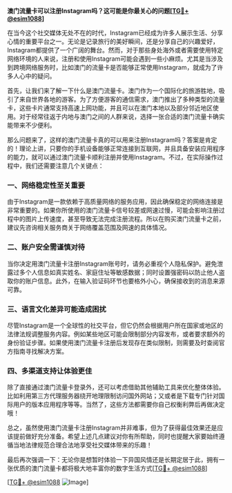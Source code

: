 **澳门流量卡可以注册Instagram吗？这可能是你最关心的问题[[TG💪+ @esim1088](https://t.me/s/esim1088)]**

在当今这个社交媒体无处不在的时代，Instagram已经成为许多人展示生活、分享心情的重要平台之一。无论是记录旅行的美好瞬间，还是分享自己的兴趣爱好，Instagram都提供了一个广阔的舞台。然而，对于那些身处海外或者需要使用特定网络环境的人来说，注册和使用Instagram可能会遇到一些小麻烦。尤其是当涉及到跨境网络服务时，比如澳门的流量卡是否能够正常使用Instagram，就成为了许多人心中的疑问。

首先，让我们来了解一下什么是澳门流量卡。澳门作为一个国际化的旅游胜地，吸引了来自世界各地的游客。为了方便游客的通信需求，澳门推出了多种类型的流量卡，这些卡片通常支持高速上网功能，并且可以在澳门本地以及部分邻近地区使用。对于经常往返于内地与澳门之间的人群来说，选择一张合适的澳门流量卡确实能带来不少便利。

那么问题来了，这样的澳门流量卡真的可以用来注册Instagram吗？答案是肯定的！理论上讲，只要你的手机设备能够正常连接到互联网，并且具备安装应用程序的能力，就可以通过澳门流量卡顺利注册并使用Instagram。不过，在实际操作过程中，我们还需要注意几个关键点：

### **一、网络稳定性至关重要**

由于Instagram是一款依赖于高质量网络的服务应用，因此确保稳定的网络连接是非常重要的。如果你所使用的澳门流量卡信号较差或网速过慢，可能会影响注册过程中的图片上传速度，甚至导致无法完成注册流程。所以在购买澳门流量卡之前，建议先咨询相关服务商关于网络覆盖范围及网速的具体情况。

### **二、账户安全需谨慎对待**

当你决定用澳门流量卡注册Instagram账号时，请务必重视个人隐私保护。避免泄露过多个人信息如真实姓名、家庭住址等敏感数据；同时设置强密码以防止他人盗取你的账户信息。此外，在输入验证码环节也要格外小心，确保接收到的消息来源可靠。

### **三、语言文化差异可能造成困扰**

尽管Instagram是一个全球性的社交平台，但它仍然会根据用户所在国家或地区的法律法规调整服务内容。例如某些地区可能会限制部分内容发布，或者要求额外的身份验证步骤。如果使用澳门流量卡注册后发现存在类似限制，则需要及时查阅官方指南寻找解决方案。

### **四、多渠道支持让体验更佳**

除了直接通过澳门流量卡登录外，还可以考虑借助其他辅助工具来优化整体体验。比如利用第三方代理服务器绕开地理限制访问国外网站；又或者是下载专门针对国际用户的版本应用程序等等。当然了，这些方法都需要你自己权衡利弊后再做决定哦！

总之，虽然使用澳门流量卡注册Instagram并非难事，但为了获得最佳效果还是应该提前做好充分准备。希望上述几点建议对你有所帮助，同时也提醒大家要始终遵循当地法律规范合理合法地享受社交媒体带来的乐趣！

最后再次强调一下：无论你是想暂时体验一下异国风情还是长期定居于此，拥有一张优质的澳门流量卡都将极大地丰富你的数字生活方式[[TG💪+ @esim1088](https://t.me/s/esim1088)] 

[[TG💪+ @esim1088](https://t.me/s/esim1088) ![Image](https://i.postimg.cc/4NQfJmqS/Snipaste-2025-05-13-00-14-12.png)]